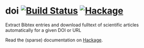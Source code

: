 # doi [![Build Status](https://travis-ci.org/johannesgerer/doi.svg?branch=master)](https://travis-ci.org/johannesgerer/doi) [![Hackage](https://img.shields.io/hackage/v/doi.svg)](https://hackage.haskell.org/package/doi)
Extract Bibtex entries and download fulltext of scientific articles automatically for a given DOI or URL

Read the (sparse) documentation on [Hackage](https://hackage.haskell.org/package/doi/docs/DOI.html).
